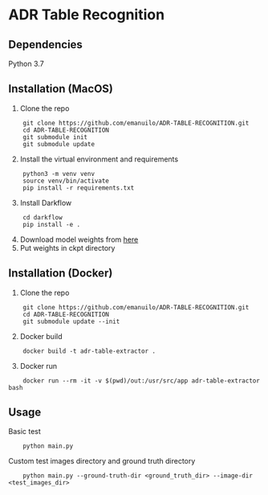 # ADR Table Recognition

## Dependencies
Python 3.7

## Installation (MacOS)

1. Clone the repo
```
    git clone https://github.com/emanuilo/ADR-TABLE-RECOGNITION.git
    cd ADR-TABLE-RECOGNITION
    git submodule init
    git submodule update
```
2. Install the virtual environment and requirements
```
    python3 -m venv venv
    source venv/bin/activate
    pip install -r requirements.txt
```
3. Install Darkflow   
```
    cd darkflow
    pip install -e .
```
4. Download model weights from [here](https://drive.google.com/drive/folders/1mW735di8mXFFkIBTRy-O051beePIm6FK?usp=sharing)
5. Put weights in ckpt directory

## Installation (Docker)

1. Clone the repo
```
    git clone https://github.com/emanuilo/ADR-TABLE-RECOGNITION.git
    cd ADR-TABLE-RECOGNITION
    git submodule update --init
```
2. Docker build
```
    docker build -t adr-table-extractor .
```
3. Docker run 
```
    docker run --rm -it -v $(pwd)/out:/usr/src/app adr-table-extractor bash 
```

## Usage
Basic test
```
    python main.py
```
Custom test images directory and ground truth directory
```
    python main.py --ground-truth-dir <ground_truth_dir> --image-dir <test_images_dir>
```
